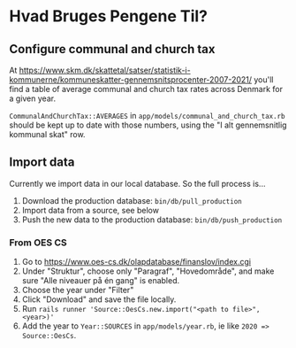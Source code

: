 # Hvad Bruges Pengene Til?

## Configure communal and church tax

At https://www.skm.dk/skattetal/satser/statistik-i-kommunerne/kommuneskatter-gennemsnitsprocenter-2007-2021/ you'll find a table of average communal and church tax rates across Denmark for a given year.

`CommunalAndChurchTax::AVERAGES` in `app/models/communal_and_church_tax.rb` should be kept up to date with those numbers, using the "I alt gennemsnitlig kommunal skat" row.

## Import data

Currently we import data in our local database. So the full process is...

1. Download the production database: `bin/db/pull_production`
2. Import data from a source, see below
3. Push the new data to the production database: `bin/db/push_production`

### From OES CS

1. Go to https://www.oes-cs.dk/olapdatabase/finanslov/index.cgi
2. Under "Struktur", choose only "Paragraf", "Hovedområde", and make sure "Alle niveauer på én gang" is enabled.
3. Choose the year under "Filter"
4. Click "Download" and save the file locally.
5. Run `rails runner 'Source::OesCs.new.import("<path to file>", <year>)'`
6. Add the year to `Year::SOURCES` in `app/models/year.rb`, ie like `2020 => Source::OesCs`.
